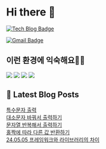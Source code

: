 # Hi there 👋

[![Tech Blog Badge](http://img.shields.io/badge/tistory-black?style=flat-square&logo=Tistory&link=https://codingpracticenote.tistory.com/)](https://codingpracticenote.tistory.com/)
	
[![Gmail Badge](https://img.shields.io/badge/Gmail-d14836?style=flat-square&logo=Gmail&logoColor=white&link=mailto:tkdrnr1215@gmail.com)](mailto:tkdrnr1215@gmail.com)

## 이런 환경에 익숙해요✍🏼

<img src="https://img.shields.io/badge/CSS3-1572B6?style=flat-square&logo=CSS3&logoColor=white"/> </t>
<img src="https://img.shields.io/badge/HTML5-E34F26?style=flat-square&logo=HTML5&logoColor=white"/> 
<img src="https://img.shields.io/badge/JavaScript-F7DF1E?style=flat-square&logo=JavaScript&logoColor=white"/>
<img src="https://img.shields.io/badge/TypeScript-3178C6?style=flat-square&logo=TypeScript&logoColor=white"/>

## 📕 Latest Blog Posts

<a href=https://codingpracticenote.tistory.com/204>특수문자 출력</a></br><a href=https://codingpracticenote.tistory.com/203>대소문자 바꿔서 출력하기</a></br><a href=https://codingpracticenote.tistory.com/202>문자열 반복해서 출력하기</a></br><a href=https://codingpracticenote.tistory.com/201>홀짝에 따라 다른 값 반환하기</a></br><a href=https://codingpracticenote.tistory.com/200>24.05.05 프레임워크와 라이브러리의 차이</a></br>
